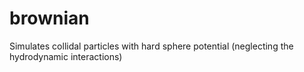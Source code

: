 # brownian
Simulates collidal particles with hard sphere potential (neglecting the hydrodynamic interactions)

